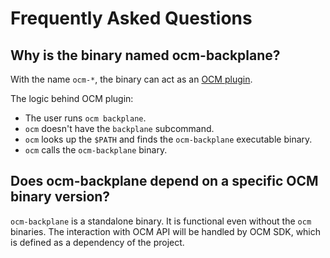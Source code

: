 # Frequently Asked Questions

## Why is the binary named ocm-backplane?
With the name `ocm-*`, the binary can act as an [OCM plugin](https://github.com/openshift-online/ocm-cli/blob/119e9d2e8af0ddf5db4b0888b5ceadb300768885/README.md#extend-ocm-with-plugins).

The logic behind OCM plugin:
- The user runs `ocm backplane`.
- `ocm` doesn't have the `backplane` subcommand.
- `ocm` looks up the `$PATH` and finds the `ocm-backplane` executable binary.
- `ocm` calls the `ocm-backplane` binary.

## Does ocm-backplane depend on a specific OCM binary version?
`ocm-backplane` is a standalone binary. It is functional even without the `ocm` binaries. The interaction with OCM API will be handled by OCM SDK, which is defined as a dependency of the project.
